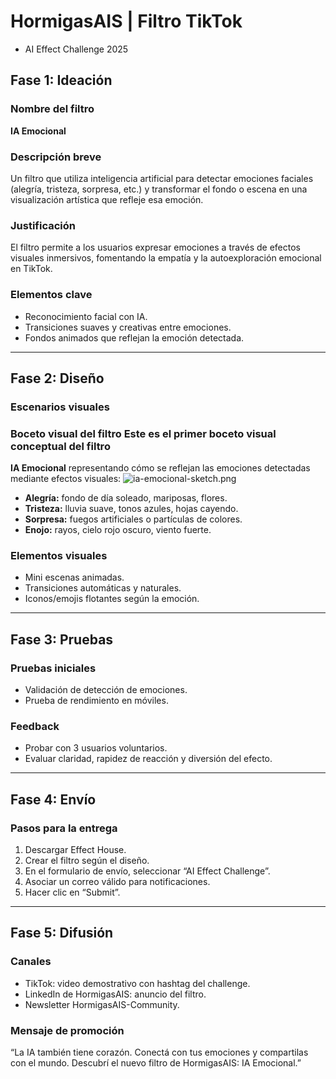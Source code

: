 # HormigasAIS | Filtro TikTok 
- AI Effect Challenge 2025 

## Fase 1: Ideación 

### Nombre del filtro 
**IA Emocional** 

### Descripción breve 
Un filtro que utiliza inteligencia artificial para detectar emociones faciales (alegría, tristeza, sorpresa, etc.) y transformar el fondo o escena en una visualización artística que refleje esa emoción. 

### Justificación 
El filtro permite a los usuarios expresar emociones a través de efectos visuales inmersivos, fomentando la empatía y la autoexploración emocional en TikTok. 

### Elementos clave 
- Reconocimiento facial con IA.
- Transiciones suaves y creativas entre emociones.
- Fondos animados que reflejan la emoción detectada. 

--- 

## Fase 2: Diseño 

### Escenarios visuales

### Boceto visual del filtro Este es el primer boceto visual conceptual del filtro 
**IA Emocional** representando cómo se reflejan las emociones detectadas mediante efectos visuales: ![ia-emocional-sketch.png](https://github.com/Thrumanshow/hormigasais-effectlab-base/blob/main/design/ia_emocional_boceto.jpg?raw=true) 

- **Alegría:** fondo de día soleado, mariposas, flores.
- **Tristeza:** lluvia suave, tonos azules, hojas cayendo.
- **Sorpresa:** fuegos artificiales o partículas de colores.
- **Enojo:** rayos, cielo rojo oscuro, viento fuerte.

### Elementos visuales 
- Mini escenas animadas.
- Transiciones automáticas y naturales.
- Iconos/emojis flotantes según la emoción.
  
 ---
 
## Fase 3: Pruebas 

### Pruebas iniciales 
- Validación de detección de emociones.
- Prueba de rendimiento en móviles.

### Feedback 
- Probar con 3 usuarios voluntarios.
- Evaluar claridad, rapidez de reacción y diversión del efecto.

---
  
## Fase 4: Envío 

### Pasos para la entrega 
1. Descargar Effect House.
2. Crear el filtro según el diseño.
3. En el formulario de envío, seleccionar “AI Effect Challenge”.
4. Asociar un correo válido para notificaciones.
5. Hacer clic en “Submit”.

---
  
## Fase 5: Difusión 

### Canales 
- TikTok: video demostrativo con hashtag del challenge.
- LinkedIn de HormigasAIS: anuncio del filtro.
- Newsletter HormigasAIS-Community.
  
### Mensaje de promoción 
“La IA también tiene corazón. Conectá con tus emociones y compartilas con el mundo. Descubrí el nuevo filtro de HormigasAIS: IA Emocional.” 
